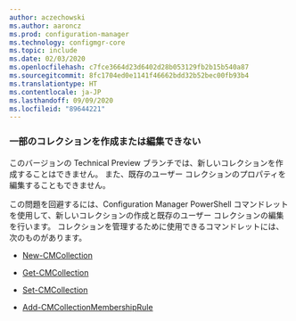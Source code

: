 ```yaml
---
author: aczechowski
ms.author: aaroncz
ms.prod: configuration-manager
ms.technology: configmgr-core
ms.topic: include
ms.date: 02/03/2020
ms.openlocfilehash: c7fce3664d23d6402d28b053129fb2b15b540a87
ms.sourcegitcommit: 8fc1704ed0e1141f46662bdd32b52bec00fb93b4
ms.translationtype: HT
ms.contentlocale: ja-JP
ms.lasthandoff: 09/09/2020
ms.locfileid: "89644221"
---
```

### <a name="cant-create-or-edit-some-collections"></a><a name="ki_coll"></a> 一部のコレクションを作成または編集できない

<!--6197183-->
このバージョンの Technical Preview ブランチでは、新しいコレクションを作成することはできません。 また、既存のユーザー コレクションのプロパティを編集することもできません。

この問題を回避するには、Configuration Manager PowerShell コマンドレットを使用して、新しいコレクションの作成と既存のユーザー コレクションの編集を行います。 コレクションを管理するために使用できるコマンドレットには、次のものがあります。

- [New-CMCollection](/powershell/module/configurationmanager/new-cmcollection)

- [Get-CMCollection](/powershell/module/configurationmanager/get-cmcollection)

- [Set-CMCollection](/powershell/module/configurationmanager/set-cmcollection#related-links)

- [Add-CMCollectionMembershipRule](/powershell/module/configurationmanager/add-cmcollectionmembershiprule)